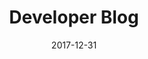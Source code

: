 ---
title: Developer Blog
headline: Support How-To
textline: Welcome to the Support How-To!
weight: 4
outputs:
- HTML
- RSS
- OpenSearch
publishdate: 2017-12-31
expirydate: 2030-01-01
date: 2017-12-31
description: 'Support How-To'
author: []
categories: []
tags: []
cta:
  headline: ''
  textline: ''
  calls_to_action: []
private: false
aliases: []
slug: '/how-to'
---